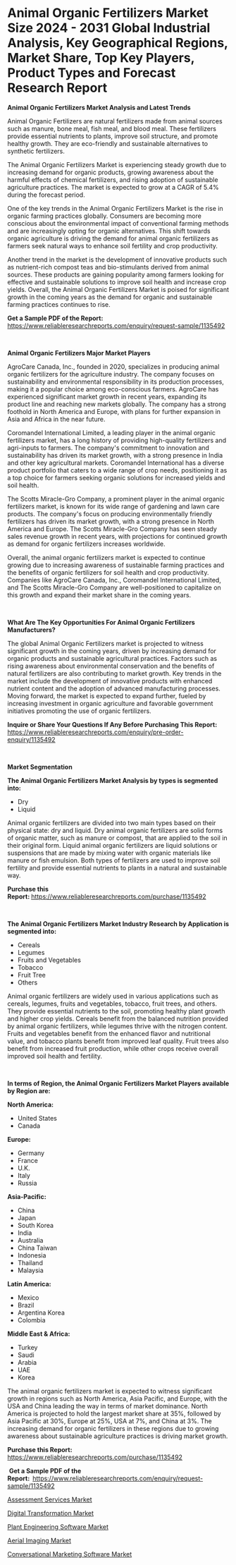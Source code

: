 <p><h1>Animal Organic Fertilizers Market Size 2024 - 2031 Global Industrial Analysis, Key Geographical Regions, Market Share, Top Key Players, Product Types and Forecast Research Report</h1></p><p><strong>Animal Organic Fertilizers Market Analysis and Latest Trends</strong></p>
<p><p>Animal Organic Fertilizers are natural fertilizers made from animal sources such as manure, bone meal, fish meal, and blood meal. These fertilizers provide essential nutrients to plants, improve soil structure, and promote healthy growth. They are eco-friendly and sustainable alternatives to synthetic fertilizers.</p><p>The Animal Organic Fertilizers Market is experiencing steady growth due to increasing demand for organic products, growing awareness about the harmful effects of chemical fertilizers, and rising adoption of sustainable agriculture practices. The market is expected to grow at a CAGR of 5.4% during the forecast period. </p><p>One of the key trends in the Animal Organic Fertilizers Market is the rise in organic farming practices globally. Consumers are becoming more conscious about the environmental impact of conventional farming methods and are increasingly opting for organic alternatives. This shift towards organic agriculture is driving the demand for animal organic fertilizers as farmers seek natural ways to enhance soil fertility and crop productivity.</p><p>Another trend in the market is the development of innovative products such as nutrient-rich compost teas and bio-stimulants derived from animal sources. These products are gaining popularity among farmers looking for effective and sustainable solutions to improve soil health and increase crop yields. Overall, the Animal Organic Fertilizers Market is poised for significant growth in the coming years as the demand for organic and sustainable farming practices continues to rise.</p></p>
<p><strong>Get a Sample PDF of the Report:&nbsp;</strong> <a href="https://www.reliableresearchreports.com/enquiry/request-sample/1135492">https://www.reliableresearchreports.com/enquiry/request-sample/1135492</a></p>
<p>&nbsp;</p>
<p><strong>Animal Organic Fertilizers Major Market Players</strong></p>
<p><p>AgroCare Canada, Inc., founded in 2020, specializes in producing animal organic fertilizers for the agriculture industry. The company focuses on sustainability and environmental responsibility in its production processes, making it a popular choice among eco-conscious farmers. AgroCare has experienced significant market growth in recent years, expanding its product line and reaching new markets globally. The company has a strong foothold in North America and Europe, with plans for further expansion in Asia and Africa in the near future.</p><p>Coromandel International Limited, a leading player in the animal organic fertilizers market, has a long history of providing high-quality fertilizers and agri-inputs to farmers. The company's commitment to innovation and sustainability has driven its market growth, with a strong presence in India and other key agricultural markets. Coromandel International has a diverse product portfolio that caters to a wide range of crop needs, positioning it as a top choice for farmers seeking organic solutions for increased yields and soil health.</p><p>The Scotts Miracle-Gro Company, a prominent player in the animal organic fertilizers market, is known for its wide range of gardening and lawn care products. The company's focus on producing environmentally friendly fertilizers has driven its market growth, with a strong presence in North America and Europe. The Scotts Miracle-Gro Company has seen steady sales revenue growth in recent years, with projections for continued growth as demand for organic fertilizers increases worldwide.</p><p>Overall, the animal organic fertilizers market is expected to continue growing due to increasing awareness of sustainable farming practices and the benefits of organic fertilizers for soil health and crop productivity. Companies like AgroCare Canada, Inc., Coromandel International Limited, and The Scotts Miracle-Gro Company are well-positioned to capitalize on this growth and expand their market share in the coming years.</p></p>
<p>&nbsp;</p>
<p><strong>What Are The Key Opportunities For Animal Organic Fertilizers Manufacturers?</strong></p>
<p><p>The global Animal Organic Fertilizers market is projected to witness significant growth in the coming years, driven by increasing demand for organic products and sustainable agricultural practices. Factors such as rising awareness about environmental conservation and the benefits of natural fertilizers are also contributing to market growth. Key trends in the market include the development of innovative products with enhanced nutrient content and the adoption of advanced manufacturing processes. Moving forward, the market is expected to expand further, fueled by increasing investment in organic agriculture and favorable government initiatives promoting the use of organic fertilizers.</p></p>
<p><strong>Inquire or Share Your Questions If Any Before Purchasing This Report:</strong> <a href="https://www.reliableresearchreports.com/enquiry/pre-order-enquiry/1135492">https://www.reliableresearchreports.com/enquiry/pre-order-enquiry/1135492</a></p>
<p>&nbsp;</p>
<p><strong>Market Segmentation</strong></p>
<p><strong>The Animal Organic Fertilizers Market Analysis by types is segmented into:</strong></p>
<p><ul><li>Dry</li><li>Liquid</li></ul></p>
<p><p>Animal organic fertilizers are divided into two main types based on their physical state: dry and liquid. Dry animal organic fertilizers are solid forms of organic matter, such as manure or compost, that are applied to the soil in their original form. Liquid animal organic fertilizers are liquid solutions or suspensions that are made by mixing water with organic materials like manure or fish emulsion. Both types of fertilizers are used to improve soil fertility and provide essential nutrients to plants in a natural and sustainable way.</p></p>
<p><strong>Purchase this Report:&nbsp;</strong><a href="https://www.reliableresearchreports.com/purchase/1135492">https://www.reliableresearchreports.com/purchase/1135492</a></p>
<p>&nbsp;</p>
<p><strong>The Animal Organic Fertilizers Market Industry Research by Application is segmented into:</strong></p>
<p><ul><li>Cereals</li><li>Legumes</li><li>Fruits and Vegetables</li><li>Tobacco</li><li>Fruit Tree</li><li>Others</li></ul></p>
<p><p>Animal organic fertilizers are widely used in various applications such as cereals, legumes, fruits and vegetables, tobacco, fruit trees, and others. They provide essential nutrients to the soil, promoting healthy plant growth and higher crop yields. Cereals benefit from the balanced nutrition provided by animal organic fertilizers, while legumes thrive with the nitrogen content. Fruits and vegetables benefit from the enhanced flavor and nutritional value, and tobacco plants benefit from improved leaf quality. Fruit trees also benefit from increased fruit production, while other crops receive overall improved soil health and fertility.</p></p>
<p>&nbsp;</p>
<p><strong>In terms of Region, the Animal Organic Fertilizers Market Players available by Region are:</strong></p>
<p>
    <p> <strong> North America: </strong>
        <ul>
            <li>United States</li>
            <li>Canada</li>
        </ul>
        </p> 
    <p> <strong> Europe: </strong>
        <ul>
            <li>Germany</li>
            <li>France</li>
            <li>U.K.</li>
            <li>Italy</li>
            <li>Russia</li>
        </ul>
        </p> 
    <p> <strong> Asia-Pacific: </strong>
        <ul>
            <li>China</li>
            <li>Japan</li>
            <li>South Korea</li>
            <li>India</li>
            <li>Australia</li>
            <li>China Taiwan</li>
            <li>Indonesia</li>
            <li>Thailand</li>
            <li>Malaysia</li>
        </ul>
        </p> 
    <p> <strong> Latin America: </strong>
        <ul>
            <li>Mexico</li>
            <li>Brazil</li>
            <li>Argentina Korea</li>
            <li>Colombia</li>
        </ul>
        </p> 
    <p> <strong> Middle East & Africa: </strong>
        <ul>
            <li>Turkey</li>
            <li>Saudi</li>
            <li>Arabia</li>
            <li>UAE</li>
            <li>Korea</li>
        </ul>
    </p>
    </p>
<p><p>The animal organic fertilizers market is expected to witness significant growth in regions such as North America, Asia Pacific, and Europe, with the USA and China leading the way in terms of market dominance. North America is projected to hold the largest market share at 35%, followed by Asia Pacific at 30%, Europe at 25%, USA at 7%, and China at 3%. The increasing demand for organic fertilizers in these regions due to growing awareness about sustainable agriculture practices is driving market growth.</p></p>
<p><strong>Purchase this Report: </strong><a href="https://www.reliableresearchreports.com/purchase/1135492">https://www.reliableresearchreports.com/purchase/1135492</a></p>
<p>&nbsp;<strong>Get a Sample PDF of the Report:&nbsp;&nbsp;</strong><a href="https://www.reliableresearchreports.com/enquiry/request-sample/1135492">https://www.reliableresearchreports.com/enquiry/request-sample/1135492</a></p>
<p><strong></strong></p>
<p><p><a href="https://medium.com/@kanew14036/analyzing-assessment-services-market-global-industry-perspective-and-forecast-2024-to-2031-5984f04d424d">Assessment Services Market</a></p><p><a href="https://medium.com/@kanew14036/digital-transformation-market-size-cagr-trends-2024-2030-ed5f89320a35">Digital Transformation Market</a></p><p><a href="https://medium.com/@scanw41036/plant-engineering-software-market-size-and-market-trends-complete-industry-overview-2024-to-2031-47dab62f5763">Plant Engineering Software Market</a></p><p><a href="https://medium.com/@emiliomartelli542/aerial-imaging-market-the-key-to-successful-business-strategy-forecast-till-2031-f20e4e2ae25c">Aerial Imaging Market</a></p><p><a href="https://medium.com/@emiliomartelli542/conversational-marketing-software-market-the-key-to-successful-business-strategy-forecast-till-1a31f95faf9e">Conversational Marketing Software Market</a></p></p>
